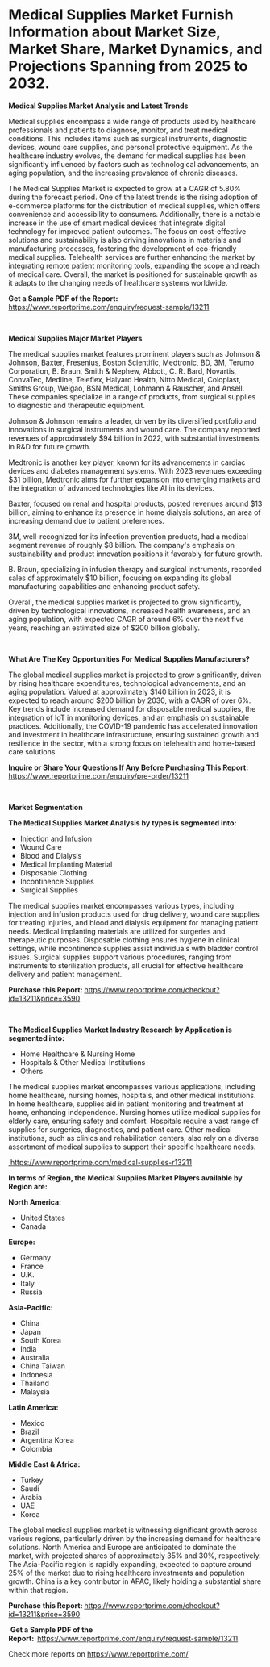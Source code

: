 <p><h1>Medical Supplies Market Furnish Information about Market Size, Market Share, Market Dynamics, and Projections Spanning from 2025 to 2032.</h1></p><p><strong>Medical Supplies Market Analysis and Latest Trends</strong></p>
<p><p>Medical supplies encompass a wide range of products used by healthcare professionals and patients to diagnose, monitor, and treat medical conditions. This includes items such as surgical instruments, diagnostic devices, wound care supplies, and personal protective equipment. As the healthcare industry evolves, the demand for medical supplies has been significantly influenced by factors such as technological advancements, an aging population, and the increasing prevalence of chronic diseases.</p><p>The Medical Supplies Market is expected to grow at a CAGR of 5.80% during the forecast period. One of the latest trends is the rising adoption of e-commerce platforms for the distribution of medical supplies, which offers convenience and accessibility to consumers. Additionally, there is a notable increase in the use of smart medical devices that integrate digital technology for improved patient outcomes. The focus on cost-effective solutions and sustainability is also driving innovations in materials and manufacturing processes, fostering the development of eco-friendly medical supplies. Telehealth services are further enhancing the market by integrating remote patient monitoring tools, expanding the scope and reach of medical care. Overall, the market is positioned for sustainable growth as it adapts to the changing needs of healthcare systems worldwide.</p></p>
<p><strong>Get a Sample PDF of the Report:&nbsp;</strong> <a href="https://www.reportprime.com/enquiry/request-sample/13211?utm_campaign=3055&utm_medium=2&utm_source=Github&utm_content=ia&utm_term=19032025&utm_id=medical-supplies">https://www.reportprime.com/enquiry/request-sample/13211</a></p>
<p>&nbsp;</p>
<p><strong>Medical Supplies Major Market Players</strong></p>
<p><p>The medical supplies market features prominent players such as Johnson & Johnson, Baxter, Fresenius, Boston Scientific, Medtronic, BD, 3M, Terumo Corporation, B. Braun, Smith & Nephew, Abbott, C. R. Bard, Novartis, ConvaTec, Medline, Teleflex, Halyard Health, Nitto Medical, Coloplast, Smiths Group, Weigao, BSN Medical, Lohmann & Rauscher, and Ansell. These companies specialize in a range of products, from surgical supplies to diagnostic and therapeutic equipment.</p><p>Johnson & Johnson remains a leader, driven by its diversified portfolio and innovations in surgical instruments and wound care. The company reported revenues of approximately $94 billion in 2022, with substantial investments in R&D for future growth.</p><p>Medtronic is another key player, known for its advancements in cardiac devices and diabetes management systems. With 2023 revenues exceeding $31 billion, Medtronic aims for further expansion into emerging markets and the integration of advanced technologies like AI in its devices.</p><p>Baxter, focused on renal and hospital products, posted revenues around $13 billion, aiming to enhance its presence in home dialysis solutions, an area of increasing demand due to patient preferences.</p><p>3M, well-recognized for its infection prevention products, had a medical segment revenue of roughly $8 billion. The company's emphasis on sustainability and product innovation positions it favorably for future growth.</p><p>B. Braun, specializing in infusion therapy and surgical instruments, recorded sales of approximately $10 billion, focusing on expanding its global manufacturing capabilities and enhancing product safety.</p><p>Overall, the medical supplies market is projected to grow significantly, driven by technological innovations, increased health awareness, and an aging population, with expected CAGR of around 6% over the next five years, reaching an estimated size of $200 billion globally.</p></p>
<p>&nbsp;</p>
<p><strong>What Are The Key Opportunities For Medical Supplies Manufacturers?</strong></p>
<p><p>The global medical supplies market is projected to grow significantly, driven by rising healthcare expenditures, technological advancements, and an aging population. Valued at approximately $140 billion in 2023, it is expected to reach around $200 billion by 2030, with a CAGR of over 6%. Key trends include increased demand for disposable medical supplies, the integration of IoT in monitoring devices, and an emphasis on sustainable practices. Additionally, the COVID-19 pandemic has accelerated innovation and investment in healthcare infrastructure, ensuring sustained growth and resilience in the sector, with a strong focus on telehealth and home-based care solutions.</p></p>
<p><strong>Inquire or Share Your Questions If Any Before Purchasing This Report:</strong> <a href="https://www.reportprime.com/enquiry/pre-order/13211?utm_campaign=3055&utm_medium=2&utm_source=Github&utm_content=ia&utm_term=19032025&utm_id=medical-supplies">https://www.reportprime.com/enquiry/pre-order/13211</a></p>
<p>&nbsp;</p>
<p><strong>Market Segmentation</strong></p>
<p><strong>The Medical Supplies Market Analysis by types is segmented into:</strong></p>
<p><ul><li>Injection and Infusion</li><li>Wound Care</li><li>Blood and Dialysis</li><li>Medical Implanting Material</li><li>Disposable Clothing</li><li>Incontinence Supplies</li><li>Surgical Supplies</li></ul></p>
<p><p>The medical supplies market encompasses various types, including injection and infusion products used for drug delivery, wound care supplies for treating injuries, and blood and dialysis equipment for managing patient needs. Medical implanting materials are utilized for surgeries and therapeutic purposes. Disposable clothing ensures hygiene in clinical settings, while incontinence supplies assist individuals with bladder control issues. Surgical supplies support various procedures, ranging from instruments to sterilization products, all crucial for effective healthcare delivery and patient management.</p></p>
<p><strong>Purchase this Report:&nbsp;</strong><a href="https://www.reportprime.com/checkout?id=13211&price=3590&utm_campaign=3055&utm_medium=2&utm_source=Github&utm_content=ia&utm_term=19032025&utm_id=medical-supplies">https://www.reportprime.com/checkout?id=13211&price=3590</a></p>
<p>&nbsp;</p>
<p><strong>The Medical Supplies Market Industry Research by Application is segmented into:</strong></p>
<p><ul><li>Home Healthcare & Nursing Home</li><li>Hospitals & Other Medical Institutions</li><li>Others</li></ul></p>
<p><p>The medical supplies market encompasses various applications, including home healthcare, nursing homes, hospitals, and other medical institutions. In home healthcare, supplies aid in patient monitoring and treatment at home, enhancing independence. Nursing homes utilize medical supplies for elderly care, ensuring safety and comfort. Hospitals require a vast range of supplies for surgeries, diagnostics, and patient care. Other medical institutions, such as clinics and rehabilitation centers, also rely on a diverse assortment of medical supplies to support their specific healthcare needs.</p></p>
<p><a href="https://www.reportprime.com/medical-supplies-r13211?utm_campaign=3055&utm_medium=2&utm_source=Github&utm_content=ia&utm_term=19032025&utm_id=medical-supplies">&nbsp;https://www.reportprime.com/medical-supplies-r13211</a></p>
<p><strong>In terms of Region, the Medical Supplies Market Players available by Region are:</strong></p>
<p>
    <p> <strong> North America: </strong>
        <ul>
            <li>United States</li>
            <li>Canada</li>
        </ul>
        </p> 
    <p> <strong> Europe: </strong>
        <ul>
            <li>Germany</li>
            <li>France</li>
            <li>U.K.</li>
            <li>Italy</li>
            <li>Russia</li>
        </ul>
        </p> 
    <p> <strong> Asia-Pacific: </strong>
        <ul>
            <li>China</li>
            <li>Japan</li>
            <li>South Korea</li>
            <li>India</li>
            <li>Australia</li>
            <li>China Taiwan</li>
            <li>Indonesia</li>
            <li>Thailand</li>
            <li>Malaysia</li>
        </ul>
        </p> 
    <p> <strong> Latin America: </strong>
        <ul>
            <li>Mexico</li>
            <li>Brazil</li>
            <li>Argentina Korea</li>
            <li>Colombia</li>
        </ul>
        </p> 
    <p> <strong> Middle East & Africa: </strong>
        <ul>
            <li>Turkey</li>
            <li>Saudi</li>
            <li>Arabia</li>
            <li>UAE</li>
            <li>Korea</li>
        </ul>
    </p>
    </p>
<p><p>The global medical supplies market is witnessing significant growth across various regions, particularly driven by the increasing demand for healthcare solutions. North America and Europe are anticipated to dominate the market, with projected shares of approximately 35% and 30%, respectively. The Asia-Pacific region is rapidly expanding, expected to capture around 25% of the market due to rising healthcare investments and population growth. China is a key contributor in APAC, likely holding a substantial share within that region.</p></p>
<p><strong>Purchase this Report: </strong><a href="https://www.reportprime.com/checkout?id=13211&price=3590&utm_campaign=3055&utm_medium=2&utm_source=Github&utm_content=ia&utm_term=19032025&utm_id=medical-supplies">https://www.reportprime.com/checkout?id=13211&price=3590</a></p>
<p>&nbsp;<strong>Get a Sample PDF of the Report:&nbsp;&nbsp;</strong><a href="https://www.reportprime.com/enquiry/request-sample/13211?utm_campaign=3055&utm_medium=2&utm_source=Github&utm_content=ia&utm_term=19032025&utm_id=medical-supplies">https://www.reportprime.com/enquiry/request-sample/13211</a></p>
<p><strong></strong></p>
<p>Check more reports on <a href="https://www.reportprime.com/?utm_campaign=3055&utm_medium=2&utm_source=Github&utm_content=ia&utm_term=19032025&utm_id=medical-supplies">https://www.reportprime.com/</a></p>
